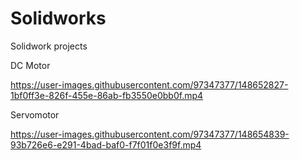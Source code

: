 # Solidworks
Solidwork projects 

DC Motor

https://user-images.githubusercontent.com/97347377/148652827-1bf0ff3e-826f-455e-86ab-fb3550e0bb0f.mp4


Servomotor


https://user-images.githubusercontent.com/97347377/148654839-93b726e6-e291-4bad-baf0-f7f01f0e3f9f.mp4

